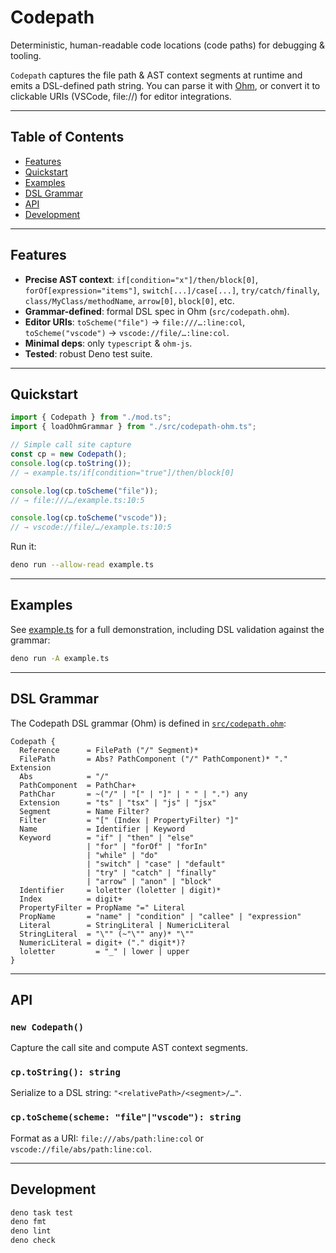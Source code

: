 # Codepath

Deterministic, human-readable code locations (code paths) for debugging &
tooling.

`Codepath` captures the file path & AST context segments at runtime and emits a
DSL-defined path string. You can parse it with [Ohm](https://ohmjs.org/), or
convert it to clickable URIs (VSCode, file://) for editor integrations.

---

## Table of Contents

- [Features](#features)
- [Quickstart](#quickstart)
- [Examples](#examples)
- [DSL Grammar](#dsl-grammar)
- [API](#api)
- [Development](#development)

---

## Features

- **Precise AST context**: `if[condition="x"]/then/block[0]`,
  `forOf[expression="items"]`, `switch[...]/case[...]`, `try/catch/finally`,
  `class/MyClass/methodName`, `arrow[0]`, `block[0]`, etc.
- **Grammar-defined**: formal DSL spec in Ohm (`src/codepath.ohm`).
- **Editor URIs**: `toScheme("file")` → `file:///…:line:col`,
  `toScheme("vscode")` → `vscode://file/…:line:col`.
- **Minimal deps**: only `typescript` & `ohm-js`.
- **Tested**: robust Deno test suite.

---

## Quickstart

```ts
import { Codepath } from "./mod.ts";
import { loadOhmGrammar } from "./src/codepath-ohm.ts";

// Simple call site capture
const cp = new Codepath();
console.log(cp.toString());
// → example.ts/if[condition="true"]/then/block[0]

console.log(cp.toScheme("file"));
// → file:///…/example.ts:10:5

console.log(cp.toScheme("vscode"));
// → vscode://file/…/example.ts:10:5
```

Run it:

```bash
deno run --allow-read example.ts
```

---

## Examples

See [example.ts](example.ts) for a full demonstration, including DSL validation
against the grammar:

```bash
deno run -A example.ts
```

---

## DSL Grammar

The Codepath DSL grammar (Ohm) is defined in
[`src/codepath.ohm`](src/codepath.ohm):

```ohm
Codepath {
  Reference      = FilePath ("/" Segment)*
  FilePath       = Abs? PathComponent ("/" PathComponent)* "." Extension
  Abs            = "/"
  PathComponent  = PathChar+
  PathChar       = ~("/" | "[" | "]" | " " | ".") any
  Extension      = "ts" | "tsx" | "js" | "jsx"
  Segment        = Name Filter?
  Filter         = "[" (Index | PropertyFilter) "]"
  Name           = Identifier | Keyword
  Keyword        = "if" | "then" | "else"
                 | "for" | "forOf" | "forIn"
                 | "while" | "do"
                 | "switch" | "case" | "default"
                 | "try" | "catch" | "finally"
                 | "arrow" | "anon" | "block"
  Identifier     = loletter (loletter | digit)*
  Index          = digit+
  PropertyFilter = PropName "=" Literal
  PropName       = "name" | "condition" | "callee" | "expression"
  Literal        = StringLiteral | NumericLiteral
  StringLiteral  = "\"" (~"\"" any)* "\""
  NumericLiteral = digit+ ("." digit*)?
  loletter         = "_" | lower | upper
}
```

---

## API

### `new Codepath()`

Capture the call site and compute AST context segments.

### `cp.toString(): string`

Serialize to a DSL string: `"<relativePath>/<segment>/…"`.

### `cp.toScheme(scheme: "file"|"vscode"): string`

Format as a URI: `file:///abs/path:line:col` or
`vscode://file/abs/path:line:col`.

---

## Development

```bash
deno task test
deno fmt
deno lint
deno check
```

